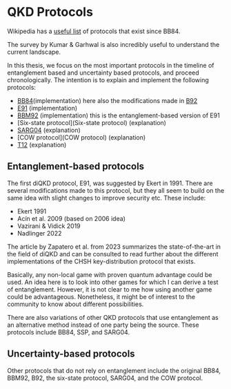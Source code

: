 # QKD Protocols

Wikipedia has a [useful
list](https://en.wikipedia.org/wiki/List_of_quantum_key_distribution_protocols)
of protocols that exist since BB84.

The survey by Kumar & Garhwal is also incredibly useful to understand the current
landscape. 

In this thesis, we focus on the most important protocols in the timeline of
entanglement based and uncertainty based protocols, and proceed chronologically.
The intention is to explain and implement the following protocols:

- [BB84](BB84)(implementation)
  here also the modifications made in [B92](B92)
- [E91](E91) (implementation)
- [BBM92](BBM92) (implementation)
  this is the entanglement-based version of E91
- [Six-state protocol](Six-state protocol) (explanation)
- [SARG04](SARG04) (explanation)
- [COW protocol](COW protocol) (explanation)
- [T12](T12) (explanation)

## Entanglement-based protocols

The first diQKD protocol, E91, was suggested by Ekert in 1991. There are several
modifications made to this protocol, but they all seem to build on the same
idea with slight changes to improve security etc. These include:

- Ekert 1991
- Acín et al. 2009 (based on 2006 idea)
- Vazirani & Vidick 2019
- Nadlinger 2022

The article by Zapatero et al. from 2023 summarizes the state-of-the-art in the
field of diQKD and can be consulted to read further about the different
implementations of the CHSH key-distribution protocol that exists.

Basically, any non-local game with proven quantum advantage could be used. An
idea here is to look into other games for which I can derive a test of
entanglement. However, it is not clear to me how using another game could be
advantageous. Nonetheless, it might be of interest to the community to know
about different possibilities.

There are also variations of other QKD protocols that use entanglement as an
alternative method instead of one party being the source. These protocols include
BB84, SSP, and SARG04.

## Uncertainty-based protocols

Other protocols that do not rely on entanglement include the original BB84, BBM92,
B92, the six-state protocol, SARG04, and the COW protocol.
